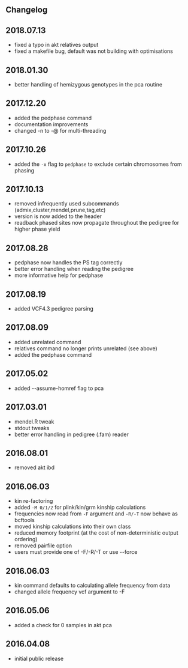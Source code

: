 ## Changelog
## 2018.07.13
* fixed a typo in akt relatives output
* fixed a makefile bug, default was not building with optimisations 

## 2018.01.30
* better handling of hemizygous genotypes in the pca routine

## 2017.12.20
* added the pedphase command
* documentation improvements
* changed -n to -@ for multi-threading

## 2017.10.26
* added the `-x` flag to `pedphase` to exclude certain chromosomes from phasing

## 2017.10.13
* removed infrequently used subcommands (admix,cluster,mendel,prune,tag,etc)
* version is now added to the header
* readback phased sites now propagate throughout the pedigree for higher phase yield

## 2017.08.28
* pedphase now handles the PS tag correctly
* better error handling when reading the pedigree
* more informative help for pedphase

## 2017.08.19
* added VCF4.3 pedigree parsing

## 2017.08.09
* added unrelated command
* relatives command no longer prints unrelated (see above)
* added the pedphase command

## 2017.05.02
* added --assume-homref flag to pca

## 2017.03.01
* mendel.R tweak
* stdout tweaks	
* better error handling in pedigree (.fam) reader

## 2016.08.01
* removed akt ibd

## 2016.06.03
* kin re-factoring
* added `-M 0/1/2` for plink/kin/grm kinship calculations
* frequencies now read from `-F` argument and `-R/-T` now behave as bcftools
* moved kinship calculations into their own class
* reduced memory footprint (at the cost of non-deterministic output ordering)
* removed pairfile option
* users must provide one of -F/-R/-T or use --force

## 2016.06.03
* kin command defaults to calculating allele frequency from data
* changed allele frequency vcf argument to -F

## 2016.05.06
* added a check for 0 samples in akt pca

## 2016.04.08
* initial public release
